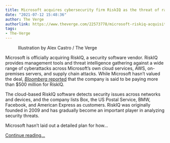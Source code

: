 ```yaml
---
title: Microsoft acquires cybersecurity firm RiskIQ as the threat of ransomware intensifies
date: "2021-07-12 15:48:36"
author: The Verge
authorlink: https://www.theverge.com/22573778/microsoft-riskiq-acquisition-deal-cybersecurity-ransomware-security
tags:
- The-Verge
---
```

<figure>
      <img alt="" src="https://cdn.vox-cdn.com/thumbor/3KOioh-DAxlLRiQT4HtiFbFwUwo=/0x0:2040x1360/1310x873/cdn.vox-cdn.com/uploads/chorus_image/image/69570969/acastro_180507_1777_microsoft_0003.0.jpg" />
        <figcaption>Illustration by Alex Castro / The Verge</figcaption>
    </figure>

  <p id="R4l3JY">Microsoft is officially acquiring RiskIQ, a security software vendor. RiskIQ provides management tools and threat intelligence gathering against a wide range of cyberattacks across Microsoft’s own cloud services, AWS, on-premises servers, and supply chain attacks. While Microsoft hasn’t valued the deal, <a href="https://www.bloomberg.com/news/articles/2021-07-11/microsoft-is-said-to-be-buying-cybersecurity-company-riskiq?sref=rfAB4PXT"><em>Bloomberg</em> reported</a> that the company is said to be paying more than $500 million for RiskIQ.</p>
<p id="waKAKV">The cloud-based RiskIQ software detects security issues across networks and devices, and the company lists Box, the US Postal Service, BMW, Facebook, and American Express as customers. RiskIQ was originally founded in 2009 and has gradually become an important player in analyzing security threats.</p>
<p id="HoPEUj">Microsoft hasn’t laid out a detailed plan for how...</p>
  <p>
    <a href="https://www.theverge.com/22573778/microsoft-riskiq-acquisition-deal-cybersecurity-ransomware-security">Continue reading&hellip;</a>
  </p>